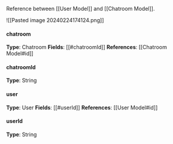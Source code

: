 
Reference between [[User Model]] and [[Chatroom Model]].

![[Pasted image 20240224174124.png]]
#### chatroom
__Type__: Chatroom
__Fields__: [[#chatroomId]]
__References__: [[Chatroom Model#id]]

#### chatroomId
__Type__: String

#### user
__Type__: User
__Fields__: [[#userId]]
__References__: [[User Model#id]]

#### userId
__Type__: String


